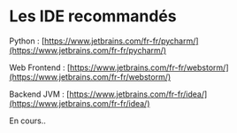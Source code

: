 # Les IDE recommandés

 Python : [https://www.jetbrains.com/fr-fr/pycharm/](https://www.jetbrains.com/fr-fr/pycharm/) 

Web Frontend : [https://www.jetbrains.com/fr-fr/webstorm/](https://www.jetbrains.com/fr-fr/webstorm/) 

Backend JVM : [https://www.jetbrains.com/fr-fr/idea/](https://www.jetbrains.com/fr-fr/idea/)

En cours..

